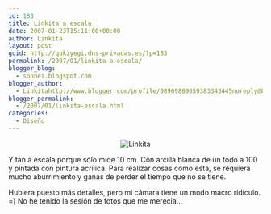 ```yaml
---
id: 183
title: Linkita a escala
date: 2007-01-23T15:11:00+00:00
author: Linkita
layout: post
guid: http://qukiyegi.dns-privadas.es/?p=183
permalink: /2007/01/linkita-a-escala/
blogger_blog:
  - sonnei.blogspot.com
blogger_author:
  - Linkitahttp://www.blogger.com/profile/08969869659383343445noreply@blogger.com
blogger_permalink:
  - /2007/01/linkita-escala.html
categories:
  - Diseño
---
```

<div style="text-align: center;">
  <img src="http://farm1.static.flickr.com/98/366254044_e1555c4d29_o.jpg" alt="Linkita" border="0" />
</div>

Y tan a escala porque sólo mide 10 cm. Con arcilla blanca de un todo a 100 y pintada con pintura acrílica. Para realizar cosas como esta, se requiera mucho aburrimiento y ganas de perder el tiempo que no se tiene.

Hubiera puesto más detalles, pero mi cámara tiene un modo macro ridículo. =) No he tenido la sesión de fotos que me merecia&#8230;